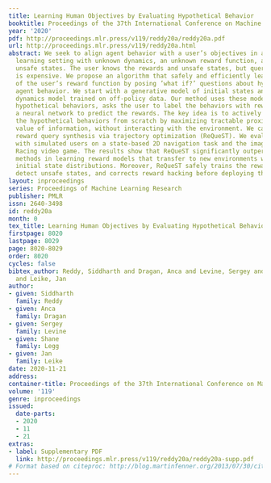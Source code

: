 ```yaml
---
title: Learning Human Objectives by Evaluating Hypothetical Behavior
booktitle: Proceedings of the 37th International Conference on Machine Learning
year: '2020'
pdf: http://proceedings.mlr.press/v119/reddy20a/reddy20a.pdf
url: http://proceedings.mlr.press/v119/reddy20a.html
abstract: We seek to align agent behavior with a user’s objectives in a reinforcement
  learning setting with unknown dynamics, an unknown reward function, and unknown
  unsafe states. The user knows the rewards and unsafe states, but querying the user
  is expensive. We propose an algorithm that safely and efficiently learns a model
  of the user’s reward function by posing ’what if?’ questions about hypothetical
  agent behavior. We start with a generative model of initial states and a forward
  dynamics model trained on off-policy data. Our method uses these models to synthesize
  hypothetical behaviors, asks the user to label the behaviors with rewards, and trains
  a neural network to predict the rewards. The key idea is to actively synthesize
  the hypothetical behaviors from scratch by maximizing tractable proxies for the
  value of information, without interacting with the environment. We call this method
  reward query synthesis via trajectory optimization (ReQueST). We evaluate ReQueST
  with simulated users on a state-based 2D navigation task and the image-based Car
  Racing video game. The results show that ReQueST significantly outperforms prior
  methods in learning reward models that transfer to new environments with different
  initial state distributions. Moreover, ReQueST safely trains the reward model to
  detect unsafe states, and corrects reward hacking before deploying the agent.
layout: inproceedings
series: Proceedings of Machine Learning Research
publisher: PMLR
issn: 2640-3498
id: reddy20a
month: 0
tex_title: Learning Human Objectives by Evaluating Hypothetical Behavior
firstpage: 8020
lastpage: 8029
page: 8020-8029
order: 8020
cycles: false
bibtex_author: Reddy, Siddharth and Dragan, Anca and Levine, Sergey and Legg, Shane
  and Leike, Jan
author:
- given: Siddharth
  family: Reddy
- given: Anca
  family: Dragan
- given: Sergey
  family: Levine
- given: Shane
  family: Legg
- given: Jan
  family: Leike
date: 2020-11-21
address: 
container-title: Proceedings of the 37th International Conference on Machine Learning
volume: '119'
genre: inproceedings
issued:
  date-parts:
  - 2020
  - 11
  - 21
extras:
- label: Supplementary PDF
  link: http://proceedings.mlr.press/v119/reddy20a/reddy20a-supp.pdf
# Format based on citeproc: http://blog.martinfenner.org/2013/07/30/citeproc-yaml-for-bibliographies/
---
```

